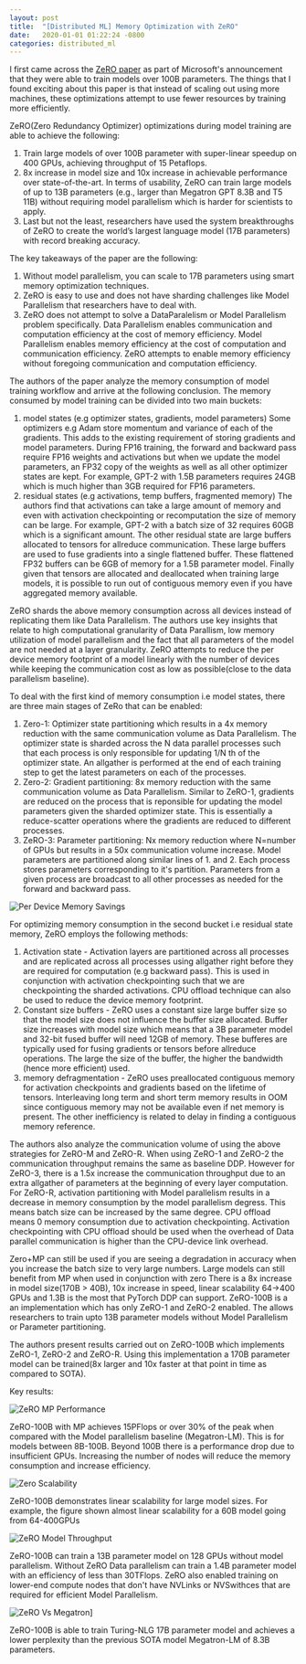 ```yaml
---
layout: post
title:  "[Distributed ML] Memory Optimization with ZeRO"
date:   2020-01-01 01:22:24 -0800
categories: distributed_ml
---
```


I first came across the [ZeRO paper](https://www.microsoft.com/en-us/research/blog/zero-deepspeed-new-system-optimizations-enable-training-models-with-over-100-billion-parameters/) as part of Microsoft's announcement that they were able to train models over 100B parameters. The things that I found exciting about this paper is that instead of scaling out using more machines, these optimizations attempt to use fewer resources by training more efficiently.

ZeRO(Zero Redundancy Optimizer) optimizations during model training are able to achieve the following:

1. Train large models of over 100B parameter with super-linear speedup on 400 GPUs, achieving throughput of 15 Petaflops. 
2. 8x increase in model size and 10x increase in achievable performance over state-of-the-art. In terms of usability, 
ZeRO can train large models of up to 13B parameters (e.g., larger than Megatron GPT 8.3B and T5 11B) without requiring model parallelism which is harder for scientists to apply.
3. Last but not the least, researchers have used the system breakthroughs of ZeRO to create the world’s largest language model (17B parameters) with record breaking accuracy.

The key takeaways of the paper are the following:

1. Without model parallelism, you can scale to 17B parameters using smart memory optimization techniques.
2. ZeRO is easy to use and does not have sharding challenges like Model Parallelism that researchers have to deal with.
3. ZeRO does not attempt to solve a DataParalelism or Model Parallelism problem specifically. Data Parallelism enables  communication and computation efficiency at the cost of memory efficiency. Model Parallelism enables memory efficiency at the cost of computation and communication efficiency. ZeRO attempts to enable memory efficiency without foregoing communication and computation efficiency. 

The authors of the paper analyze the memory consumption of model training workflow and arrive at the following conclusion. The memory consumed by model training can be divided into two main buckets:

1. model states (e.g optimizer states, gradients, model parameters)
Some optimizers e.g Adam store momentum and variance of each of the gradients. This adds to the existing requirement of storing gradients and model parameters. During FP16 training, the forward and backward pass require FP16 weights and activations but when we update the model parameters, an FP32 copy of the weights as well as all other optimizer states are kept. For example, GPT-2 with 1.5B parameters requires 24GB  which is much higher than 3GB required for FP16 parameters.
2. residual states (e.g activations, temp buffers, fragmented memory)
The authors find that activations can take a large amount of memory and even with activation checkpointing or recomputation the size of memory can be large. For example, GPT-2 with a batch size of 32 requires 60GB which is a significant amount. The other residual state are large buffers allocated to tensors for allreduce communication. These large buffers are used to fuse gradients into a single flattened buffer. These flattened FP32 buffers can be 6GB of memory for a 1.5B parameter model. Finally given that tensors are allocated and deallocated when training large models, it is possible to run out of contiguous memory even if you have aggregated memory available. 


ZeRO shards the above memory consumption across all devices instead of replicating them like Data Parallelism. The authors use key insights that relate to high computational granularity of Data Parallism, low memory utilization of model parallelism and the fact that all parameters of the model are not needed at a layer granularity. ZeRO attempts to reduce the per device memory footprint of a model linearly with the number of devices while keeping the communication cost as low as possible(close to the data parallelism baseline).

To deal with the first kind of memory consumption i.e model states, there are three main stages of ZeRo that can be enabled:
1. Zero-1: Optimizer state partitioning which results in a 4x memory reduction with the same communication volume as Data Parallelism. The optimizer state is sharded across the N data parallel processes such that each process is only responsible for updating 1/N th of the optimizer state. An allgather is performed at the end of each training step to get the latest parameters on each of the processes.
2. Zero-2: Gradient partitioning: 8x memory reduction with the same communication volume as Data Parallelism. Similar to ZeRO-1, gradients are reduced on the process that is reponsible for updating the model parameters given the sharded optimizer state. This is essentially a reduce-scatter operations where the gradients are reduced to different processes.
3. ZeRO-3: Parameter partitioning: Nx memory reduction where N=number of GPUs but results in a 50x communication volume increase. Model parameters are partitioned along similar lines of 1. and 2. Each process stores parameters corresponding to it's partition. Parameters from a given process are broadcast to all other processes as needed for the forward and backward pass.

![Per Device Memory Savings](/assets/images/zero/zero-per-device-usage.png)

For optimizing memory consumption in the second bucket i.e residual state memory, ZeRO employs the following methods:
1. Activation state - Activation layers are partitioned across all processes and are replicated across all processes using allgather right before they are required for computation (e.g backward pass). This is used in conjunction with activation checkpointing such that we are checkpointing the sharded activations. CPU offload technique can also be used to reduce the device memory footprint.
2. Constant size buffers - ZeRO uses a constant size large buffer size so that the model size does not influence the buffer size allocated. Buffer size increases with model size which means that a 3B parameter model and 32-bit fused buffer will need 12GB of memory. These bufferes are typically used for fusing gradients or tensors before allreduce operations. The large the size of the buffer, the higher the bandwidth (hence more efficient) used.
3. memory defragmentation - ZeRO uses preallocated contiguous memory for activation checkpoints and gradients based on the lifetime of tensors. Interleaving long term and short term memory results in OOM since contiguous memory may not be available even if net memory is present. The other inefficiency is related to delay in finding a contiguous memory reference.

The authors also analyze the communication volume of using the above strategies for ZeRO-M and ZeRO-R. When using ZeRO-1 and ZeRO-2 the communication throughput remains the same as baseline DDP. However for ZeRO-3, there is a 1.5x increase the communication throughput due to an extra allgather of parameters at the beginning of every layer computation. For ZeRO-R, activation partitioning with Model parallelism results in a decrease in memory consumption by the model parallelism degress. This means batch size can be increased by the same degree. CPU offload means 0 memory consumption due to activation checkpointing. Activation checkpointing with CPU offload should be used when the overhead of Data parallel communication is higher than the CPU-device link overhead.

Zero+MP can still be used if you are seeing a degradation in accuracy when you increase the batch size to very large numbers. Large models can still benefit from MP when used in conjunction with zero
There is a 8x increase in model size(170B > 40B), 10x increase in speed, linear scalability 64->400 GPUs and 1.3B is the most that PyTorch DDP can support.
ZeRO-100B is a an implementation which has only ZeRO-1 and ZeRO-2 enabled. The allows researchers to train upto 13B parameter models without Model Parallelism or Parameter partitioning. 

The authors present results carried out on ZeRO-100B which implements ZeRO-1, ZeRO-2 and ZeRO-R. Using this implementation a 170B parameter model can be trained(8x larger and 10x faster at that point in time as compared to SOTA).

Key results:

![ZeRO MP Performance](/assets/images/zero/zero-mp-perf.png)

ZeRO-100B with MP achieves 15PFlops or over 30% of the peak when compared with the Model parallelism baseline (Megatron-LM). This is for models between 8B-100B. Beyond 100B there is a performance drop due to insufficient GPUs. Increasing the number of nodes will reduce the memory consumption and increase efficiency.

![Zero Scalability](/assets/images/zero/zero-scalability.png)

ZeRO-100B demonstrates linear scalability for large model sizes. For example, the figure shown almost linear scalability for a 60B model going from 64-400GPUs

![ZeRO Model Throughput](/assets/images/zero/zero-model-throughput.png)

ZeRO-100B can train a 13B parameter model on 128 GPUs without model parallelism. Without ZeRO Data parallelism can train a 1.4B parameter model with an efficiency of less than 30TFlops. ZeRO also enabled training on lower-end compute nodes that don't have NVLinks or NVSwithces that are required for efficient Model Parallelism.

![ZeRO Vs Megatron](/assets/images/zero/zero-vs-megatron.png)]

ZeRO-100B is able to train Turing-NLG 17B parameter model and achieves a lower perplexity than the previous SOTA model Megatron-LM of 8.3B parameters.